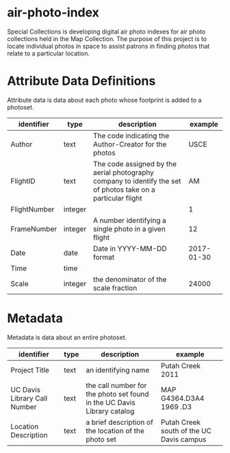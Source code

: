 # air-photo-index
Special Collections is developing digital air photo indexes for air photo collections held in the Map Collection.  The purpose of this project is to locate individual photos in space to assist patrons in finding photos that relate to a particular location.

# Attribute Data Definitions
Attribute data is data about each photo whose footprint is added to a photoset.

identifier | type | description | example
---| --- | --- | ---
Author | text | The code indicating the Author-Creator for the photos | USCE
FlightID | text | The code assigned by the aerial photography company to identify the set of photos take on a particular flight | AM
FlightNumber | integer | | 1
FrameNumber | integer | A number identifying a single photo in a given flight | 12
Date | date | Date in YYYY-MM-DD format | 2017-01-30
Time | time |  |
Scale | integer | the denominator of the scale fraction | 24000

# Metadata
Metadata is data about an entire photoset.

identifier | type | description | example
---| --- | --- | ---
Project Title | text | an identifying name | Putah Creek 2011
UC Davis Library Call Number | text | the call number for the photo set found in the UC Davis Library catalog | MAP G4364.D3A4 1969 .D3
Location Description | text | a brief description of the location of the photo set | Putah Creek south of the UC Davis campus
